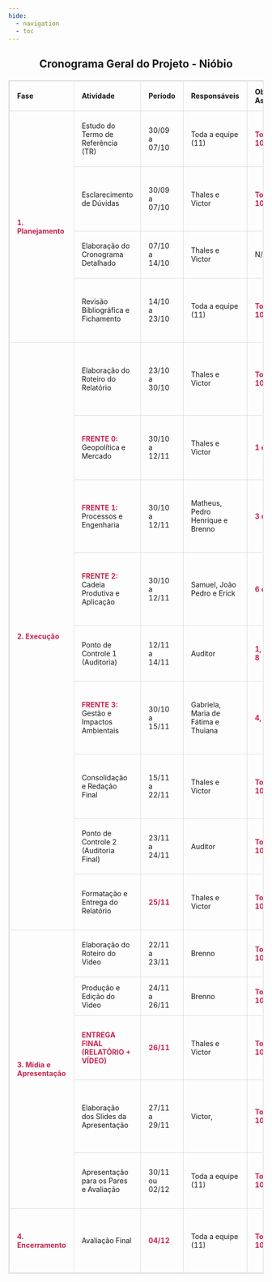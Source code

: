 ```yaml
---
hide:
  - navigation
  - toc
---
```


<!DOCTYPE html>
<html lang="pt-BR">
<head>
<meta charset="UTF-8">
<center>
<title>Cronograma do Projeto - Nióbio</title>
<center>
<style>
    /* Estilos básicos para a tabela - compatível com MkDocs */
    table {
        width: 100%;
        border-collapse: collapse;
        margin: 20px 0;
        font-size: 1em;
        font-family: -apple-system, BlinkMacSystemFont, "Segoe UI", Roboto, "Helvetica Neue", Arial, sans-serif;
    }
    table, th, td {
        border: 1px solid #ddd;
    }
    th, td {
        padding: 12px 15px;
        text-align: left;
    }
    td strong {
        font-weight: bold;
        color: #c7254e; /* Cor para destaque */
    }
</style>
</head>
<body>

<h2>Cronograma Geral do Projeto - Nióbio</h2>

<table>
    <thead>
        <tr>
            <th>Fase</th>
            <th>Atividade</th>
            <th>Período</th>
            <th>Responsáveis</th>
            <th>Objetivo(s) Associado(s)</th>
            <th>Entregável / Observações</th>
        </tr>
    </thead>
    <tbody>
        <tr>
            <td rowspan="4"><strong>1. Planejamento</strong></td>
            <td>Estudo do Termo de Referência (TR)</td>
            <td>30/09 a 07/10</td>
            <td>Toda a equipe (11)</td>
            <td><strong>Todos (1-10)</strong></td>
            <td>Leitura e compreensão de todos os 10 objetivos específicos.</td>
        </tr>
        <tr>
            <td>Esclarecimento de Dúvidas</td>
            <td>30/09 a 07/10</td>
            <td>Thales e Victor</td>
            <td><strong>Todos (1-10)</strong></td>
            <td>Consolidar e buscar respostas para as dúvidas da equipe.</td>
        </tr>
        <tr>
            <td>Elaboração do Cronograma Detalhado</td>
            <td>07/10 a 14/10</td>
            <td>Thales e Victor</td>
            <td>N/A</td>
            <td>Ferramenta de organização do projeto.</td>
        </tr>
        <tr>
            <td>Revisão Bibliográfica e Fichamento</td>
            <td>14/10 a 23/10</td>
            <td>Toda a equipe (11)</td>
            <td><strong>Todos (1-10)</strong></td>
            <td>Pesquisa aprofundada para embasar a execução de todos os objetivos.</td>
        </tr>
        <tr>
            <td rowspan="9"><strong>2. Execução</strong></td>
            <td>Elaboração do Roteiro do Relatório</td>
            <td>23/10 a 30/10</td>
            <td>Thales e Victor</td>
            <td><strong>Todos (1-10)</strong></td>
            <td>Criação da estrutura que conectará todos os objetivos no documento final.</td>
        </tr>
        <tr>
            <td><strong>FRENTE 0:</strong> Geopolítica e Mercado</td>
            <td>30/10 a 12/11</td>
            <td>Thales e Victor</td>
            <td><strong>1 e 2</strong></td>
            <td>Entregas 1 (Mapas de jazidas) e 2 (Dados de demanda e estimativa).</td>
        </tr>
        <tr>
            <td><strong>FRENTE 1:</strong> Processos e Engenharia</td>
            <td>30/10 a 12/11</td>
            <td>Matheus, Pedro Henrique e Brenno</td>
            <td><strong>3 e 8</strong></td>
            <td>Entregas 3 (Fluxograma de extração) e 8 (Fluxograma de fabricação).</td>
        </tr>
        <tr>
            <td><strong>FRENTE 2:</strong> Cadeia Produtiva e Aplicação</td>
            <td>30/10 a 12/11</td>
            <td>Samuel, João Pedro e Erick</td>
            <td><strong>6 e 7</strong></td>
            <td>Entregas 6 (Identificação do componente) e 7 (Estrutura da cadeia produtiva).</td>
        </tr>
        <tr>
            <td>Ponto de Controle 1 (Auditoria)</td>
            <td>12/11 a 14/11</td>
            <td>Auditor</td>
            <td><strong>1, 2, 3, 6, 7, 8</strong></td>
            <td>Revisão do material preliminar das Frentes 1, 2 e 3.</td>
        </tr>
        <tr>
            <td><strong>FRENTE 3:</strong> Gestão e Impactos Ambientais</td>
            <td>30/10 a 15/11</td>
            <td>Gabriela, Maria de Fátima e Thuiana</td>
            <td><strong>4, 5, 9 e 10</strong></td>
            <td>Entregas 4, 5, 9 e 10 (Quadros sobre riscos, impactos e instrumentos de gestão).</td>
        </tr>
        <tr>
            <td>Consolidação e Redação Final</td>
            <td>15/11 a 22/11</td>
            <td>Thales e Victor</td>
            <td><strong>Todos (1-10)</strong></td>
            <td>Unificação do trabalho das frentes em um relatório único e coeso.</td>
        </tr>
        <tr>
            <td>Ponto de Controle 2 (Auditoria Final)</td>
            <td>23/11 a 24/11</td>
            <td>Auditor</td>
            <td><strong>Todos (1-10)</strong></td>
            <td>Revisão completa do rascunho final do relatório.</td>
        </tr>
        <tr>
            <td>Formatação e Entrega do Relatório</td>
            <td><strong>25/11</strong></td>
            <td>Thales e Victor</td>
            <td><strong>Todos (1-10)</strong></td>
            <td><strong>Entrega do Relatório. Prazo final: 25/11 às 22h.</strong></td>
        </tr>
        <tr>
            <td rowspan="5"><strong>3. Mídia e Apresentação</strong></td>
            <td>Elaboração do Roteiro do Vídeo</td>
            <td>22/11 a 23/11</td>
            <td>Brenno</td>
            <td><strong>Todos (1-10)</strong></td>
            <td>O vídeo é um resumo visual de todo o trabalho.</td>
        </tr>
        <tr>
            <td>Produção e Edição do Vídeo</td>
            <td>24/11 a 26/11</td>
            <td>Brenno</td>
            <td><strong>Todos (1-10)</strong></td>
            <td>Execução do resumo visual do projeto.</td>
        </tr>
        <tr>
            <td><strong>ENTREGA FINAL (RELATÓRIO + VÍDEO)</strong></td>
            <td><strong>26/11</strong></td>
            <td>Thales e Victor</td>
            <td><strong>Todos (1-10)</strong></td>
            <td><strong>Upload dos arquivos finais no Teams. Prazo final: 26/11 às 22h.</strong></td>
        </tr>
        <tr>
            <td>Elaboração dos Slides da Apresentação</td>
            <td>27/11 a 29/11</td>
            <td>Victor, </td>
            <td><strong>Todos (1-10)</strong></td>
            <td>A apresentação sintetiza os principais pontos de todos os objetivos.</td>
        </tr>
        <tr>
            <td>Apresentação para os Pares e Avaliação</td>
            <td>30/11 ou 02/12</td>
            <td>Toda a equipe (11)</td>
            <td><strong>Todos (1-10)</strong></td>
            <td>Apresentação oral do trabalho completo para a turma.</td>
        </tr>
        <tr>
            <td><strong>4. Encerramento</strong></td>
            <td>Avaliação Final</td>
            <td><strong>04/12</strong></td>
            <td>Toda a equipe (11)</td>
            <td><strong>Todos (1-10)</strong></td>
            <td>Participação na sessão de feedback e avaliação final do projeto.</td>
        </tr>
    </tbody>
</table>

</body>
</html>